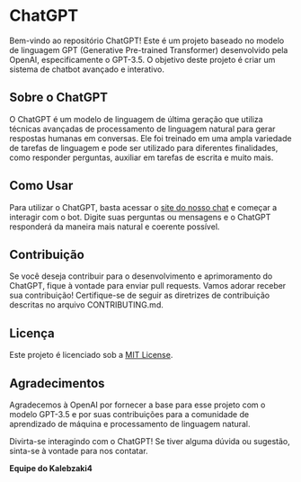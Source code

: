 # ChatGPT
Bem-vindo ao repositório ChatGPT! Este é um projeto baseado no modelo de linguagem GPT (Generative Pre-trained Transformer) desenvolvido pela OpenAI, especificamente o GPT-3.5. O objetivo deste projeto é criar um sistema de chatbot avançado e interativo.

## Sobre o ChatGPT

O ChatGPT é um modelo de linguagem de última geração que utiliza técnicas avançadas de processamento de linguagem natural para gerar respostas humanas em conversas. Ele foi treinado em uma ampla variedade de tarefas de linguagem e pode ser utilizado para diferentes finalidades, como responder perguntas, auxiliar em tarefas de escrita e muito mais.

## Como Usar

Para utilizar o ChatGPT, basta acessar o [site do nosso chat](https://chatgpt.com) e começar a interagir com o bot. Digite suas perguntas ou mensagens e o ChatGPT responderá da maneira mais natural e coerente possível.

## Contribuição

Se você deseja contribuir para o desenvolvimento e aprimoramento do ChatGPT, fique à vontade para enviar pull requests. Vamos adorar receber sua contribuição! Certifique-se de seguir as diretrizes de contribuição descritas no arquivo CONTRIBUTING.md.

## Licença

Este projeto é licenciado sob a [MIT License](https://opensource.org/licenses/MIT).

## Agradecimentos

Agradecemos à OpenAI por fornecer a base para esse projeto com o modelo GPT-3.5 e por suas contribuições para a comunidade de aprendizado de máquina e processamento de linguagem natural.

Divirta-se interagindo com o ChatGPT! Se tiver alguma dúvida ou sugestão, sinta-se à vontade para nos contatar.

**Equipe do Kalebzaki4**
